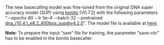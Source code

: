 The new basecalling model was fine-tuned from the original DNA super accuracy model (SUP) using [bonito](https://github.com/nanoporetech/bonito) (V0.7.2) with the following parameters “--epochs 40 --lr 5e-4 --batch 32 --pretrained dna_r10.4.1_e8.2_400bps_sup@v4.2.0”.
The model file is available at [here](https://figshare.com/account/projects/169220/articles/24305242).

**Note**: To prepare the input “sam” file for training, the parameter “save-ctc” has to be enabled in the bonito basecaller.   

